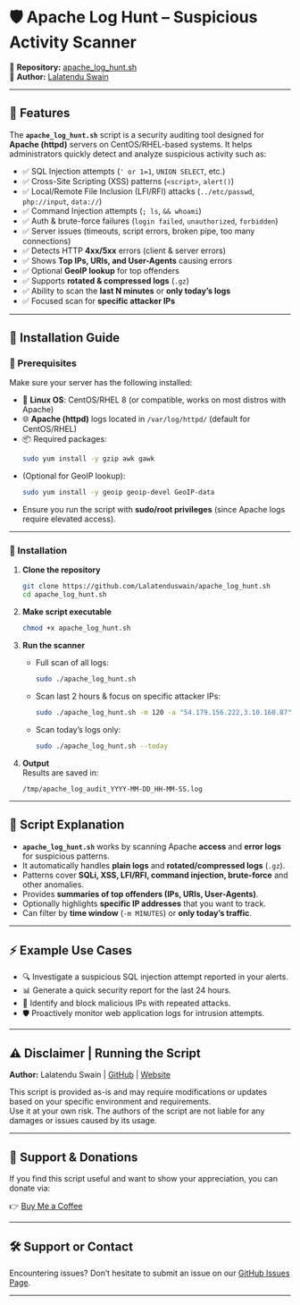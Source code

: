 # 🛡️ Apache Log Hunt – Suspicious Activity Scanner  
📌 **Repository:** [apache_log_hunt.sh](https://github.com/Lalatenduswain/apache_log_hunt.sh)  
👤 **Author:** [Lalatendu Swain](https://github.com/Lalatenduswain)  

---

## 📌 Features  
The **`apache_log_hunt.sh`** script is a security auditing tool designed for **Apache (httpd)** servers on CentOS/RHEL-based systems. It helps administrators quickly detect and analyze suspicious activity such as:

- ✅ SQL Injection attempts (`' or 1=1`, `UNION SELECT`, etc.)  
- ✅ Cross-Site Scripting (XSS) patterns (`<script>`, `alert()`)  
- ✅ Local/Remote File Inclusion (LFI/RFI) attacks (`../etc/passwd`, `php://input`, `data://`)  
- ✅ Command Injection attempts (`; ls`, `&& whoami`)  
- ✅ Auth & brute-force failures (`login failed`, `unauthorized`, `forbidden`)  
- ✅ Server issues (timeouts, script errors, broken pipe, too many connections)  
- ✅ Detects HTTP **4xx/5xx** errors (client & server errors)  
- ✅ Shows **Top IPs, URIs, and User-Agents** causing errors  
- ✅ Optional **GeoIP lookup** for top offenders  
- ✅ Supports **rotated & compressed logs** (`.gz`)  
- ✅ Ability to scan the **last N minutes** or **only today’s logs**  
- ✅ Focused scan for **specific attacker IPs**  

---

## 📖 Installation Guide  

### 🔧 Prerequisites  
Make sure your server has the following installed:  

- 🐧 **Linux OS**: CentOS/RHEL 8 (or compatible, works on most distros with Apache)  
- 🌐 **Apache (httpd)** logs located in `/var/log/httpd/` (default for CentOS/RHEL)  
- 📦 Required packages:  
  ```bash
  sudo yum install -y gzip awk gawk
  ```
- (Optional for GeoIP lookup):  
  ```bash
  sudo yum install -y geoip geoip-devel GeoIP-data
  ```
- Ensure you run the script with **sudo/root privileges** (since Apache logs require elevated access).  

---

### 🚀 Installation  

1. **Clone the repository**  
   ```bash
   git clone https://github.com/Lalatenduswain/apache_log_hunt.sh
   cd apache_log_hunt.sh
   ```

2. **Make script executable**  
   ```bash
   chmod +x apache_log_hunt.sh
   ```

3. **Run the scanner**  
   - Full scan of all logs:  
     ```bash
     sudo ./apache_log_hunt.sh
     ```
   - Scan last 2 hours & focus on specific attacker IPs:  
     ```bash
     sudo ./apache_log_hunt.sh -m 120 -a "54.179.156.222,3.10.160.87"
     ```
   - Scan today’s logs only:  
     ```bash
     sudo ./apache_log_hunt.sh --today
     ```

4. **Output**  
   Results are saved in:  
   ```
   /tmp/apache_log_audit_YYYY-MM-DD_HH-MM-SS.log
   ```

---

## 📂 Script Explanation  

- **`apache_log_hunt.sh`** works by scanning Apache **access** and **error logs** for suspicious patterns.  
- It automatically handles **plain logs** and **rotated/compressed logs** (`.gz`).  
- Patterns cover **SQLi, XSS, LFI/RFI, command injection, brute-force** and other anomalies.  
- Provides **summaries of top offenders (IPs, URIs, User-Agents)**.  
- Optionally highlights **specific IP addresses** that you want to track.  
- Can filter by **time window** (`-m MINUTES`) or **only today’s traffic**.  

---

## ⚡ Example Use Cases  

- 🔍 Investigate a suspicious SQL injection attempt reported in your alerts.  
- 📊 Generate a quick security report for the last 24 hours.  
- 🚫 Identify and block malicious IPs with repeated attacks.  
- 🛡️ Proactively monitor web application logs for intrusion attempts.  

---

## ⚠️ Disclaimer | Running the Script  

**Author:** Lalatendu Swain | [GitHub](https://github.com/Lalatenduswain) | [Website](https://blog.lalatendu.info/)  

This script is provided as-is and may require modifications or updates based on your specific environment and requirements.  
Use it at your own risk. The authors of the script are not liable for any damages or issues caused by its usage.  

---

## 💖 Support & Donations  

If you find this script useful and want to show your appreciation, you can donate via:  

👉 [Buy Me a Coffee](https://www.buymeacoffee.com/lalatendu.swain)  

---

## 🛠️ Support or Contact  

Encountering issues? Don’t hesitate to submit an issue on our [GitHub Issues Page](https://github.com/Lalatenduswain/apache_log_hunt.sh/issues).  

---
